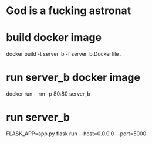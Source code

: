 # God is a fucking astronat

# build docker image
docker build -t server_b -f server_b.Dockerfile .

# run server_b docker image
docker run --rm -p 80:80 server_b

# run server_b
FLASK_APP=app.py flask run --host=0.0.0.0 --port=5000
